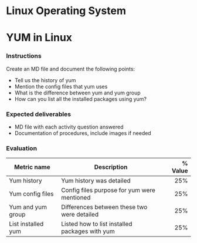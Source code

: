 # Linux Operating System
# YUM in Linux

### Instructions
Create an MD file and document the following points:
- Tell us the history of yum
- Mention the config files that yum uses
- What is the difference between yum and yum group
- How can you list all the installed packages using yum?

### Expected deliverables
- MD file with each activity question answered
- Documentation of procedures, include images if needed

### Evaluation

| Metric name | Description | % Value |
| ----------- |-------------| -------:|
| Yum history   | Yum history was detailed | 25% |
| Yum config files   | Config files purpose for yum were mentioned | 25% |
| Yum and yum group   | Differences between these two were detailed | 25% |
| List installed yum   | Listed how to list installed packages with yum | 25% |
